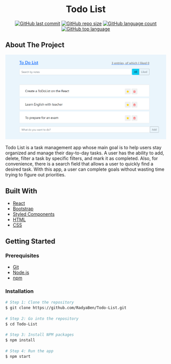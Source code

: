 <div align='center'>
  <br>
  <h1>Todo List</h1>
</div>

<!-- PROJECT SHIELDS -->
<div align='center'>

  <a href="">![GitHub last commit](https://img.shields.io/github/last-commit/RadyaBen/Todo-List?style=plastic)</a>
  <a href="">![GitHub repo size](https://img.shields.io/github/repo-size/RadyaBen/Todo-List?style=plastic)</a>
  <a href="">![GitHub language count](https://img.shields.io/github/languages/count/RadyaBen/Todo-List?style=plastic)</a>
  <a href="">![GitHub top language](https://img.shields.io/github/languages/top/RadyaBen/Todo-List?style=plastic)</a>

</div>

<!-- ABOUT THE PROJECT -->
## About The Project

<img src='src/assets/image/app-screenshot.png' height='auto' alt='Todo List' title='Todo List'>

Todo List is a task management app whose main goal is to help users stay organized and manage their day-to-day tasks. A user has the ability to add, delete, filter a task by specific filters, and mark it as completed. Also, for convenience, there is a search field that allows a user to quickly find a desired task. With this app, a user can complete goals without wasting time trying to figure out priorities.

## Built With

* [React](https://reactjs.org/) 
* [Bootstrap](https://getbootstrap.com/)
* [Styled Components](https://styled-components.com/)
* [HTML](https://developer.mozilla.org/en-US/docs/Web/HTML/) 
* [CSS](https://developer.mozilla.org/en-US/docs/Web/CSS/) 

<!-- GETTING STARTED -->
## Getting Started

### Prerequisites

* [Git](https://git-scm.com)
* [Node.js](https://nodejs.org/en/download/)
* [npm](http://npmjs.com)

### Installation

```sh
# Step 1: Clone the repository
$ git clone https://github.com/RadyaBen/Todo-List.git

# Step 2: Go into the repository 
$ cd Todo-List

# Step 3: Install NPM packages
$ npm install

# Step 4: Run the app 
$ npm start
```